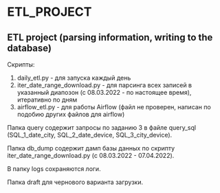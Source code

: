 # ETL_PROJECT
## ETL project (parsing information, writing to the database)

Скрипты:
1. daily_etl.py - для запуска каждый день
2. iter_date_range_download.py - для парсинга всех записей в указанный диапозон (с 08.03.2022 - по настоящее время), итеративно по дням
3. airflow_etl.py - для работы Airflow (файл не проверен, написан по подобию других файлов для airflow)

Папка query содержит запросы по заданию 3 в файле query_sql (SQL_1_date_city, SQL_2_date_device, SQL_3_city_device).

Папка db_dump содержит дамп базы данных по скрипту iter_date_range_download.py (с 08.03.2022 - 07.04.2022).

В папку logs сохраняются логи.

Папка draft для чернового варианта загрузки.
